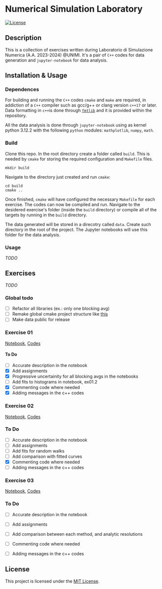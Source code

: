 # Numerical Simulation Laboratory

[![License](https://img.shields.io/badge/license-MIT-blue.svg)](LICENSE)

## Description

This is a collection of exercises written during Laboratorio di Simulazione Numerica (A.A. 2023-2024) @UNIMI. It's a pair of `C++` codes for data generation and `jupyter-notebook` for data analysis.

## Installation & Usage

### Dependences
For building and running the `C++` codes `cmake` and `make` are required, in addiction of a `C++` compiler such as gcc/g++ or clang version `c++17` or later. Data formatting in `c++`is done through [`fmtlib`](https://fmt.dev/latest/index.html) and it is provided within the repository.

All the data analysis is done through `jupyter-notebook` using as kernel python 3.12.2 with the following `python` modules: `mathplotlib`, `numpy`, `math`.

### Build
Clone this repo. In the root directory create a folder called `build`. This is needed by `cmake` for storing the required configuration and `Makefile` files.

```shell
mkdir build
```

Navigate to the directory just created and run `cmake`:
```shell
cd build
cmake ..
```

Once finished, `cmake` will have configured the necessary `Makefile` for each exercise. The codes can now be compiled and run. Navigate to the desidered exercise's folder (inside the `build` directory) or compile all of the targets by running in the `build` directory.

The data generated will be stored in a direcotry called `data`. Create such directory in the root of the project. The Jupyter notebooks will use this folder for the data analysis.

### Usage

_TODO_

## Exercises

_TODO_

### Global todo

- [ ] Refactor all libraries (ex.: only one blocking avg)
- [ ] Remake global cmake project structure like [this](https://cliutils.gitlab.io/modern-cmake/chapters/basics/structure.html)
- [ ] Make data public for release

### Exercise 01
[Notebook](/notebooks/exercise_01.ipynb), [Codes](/exercise_01/)

#### To Do

- [ ] Accurate description in the notebook
- [x] Add assignments
- [x] Progressive uncertainity for all blocking avgs in the notebooks
- [ ] Add fits to histograms in notebook, ex01.2
- [x] Commenting code where needed
- [x] Adding messages in the c++ codes

### Exercise 02
[Notebook](/notebooks/exercise_02.ipynb), [Codes](/exercise_02/)

### To Do

- [ ] Accurate description in the notebook
- [ ] Add assignments
- [ ] Add fits for random walks
- [ ] Add comparison with fitted curves
- [x] Commenting code where needed
- [ ] Adding messages in the c++ codes

### Exercise 03
[Notebook](/notebooks/exercise_03.ipynb), [Codes](/exercise_03/)

### To Do

- [ ] Accurate description in the notebook
- [ ] Add assignments
- [ ] Add comparison between each method, and analytic resolutions
- [ ] Commenting code where needed
- [ ] Adding messages in the c++ codes


## License

This project is licensed under the [MIT License](LICENSE).
